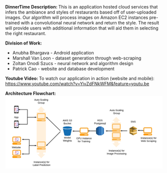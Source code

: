 <snippet>
  <content>
    <b>DinnerTime</b>
    <b> </b>
<b>Description: </b>
This is an application hosted cloud services that infers the ambiance and styles of restaurants based off of user-uploaded images.  Our algorithm will process images on Amazon EC2 instances pre-trained with a convolutional neural network and return the style. The result will provide users with additional information that will aid them in selecting the right restaurant.

<b>Division of Work:</b>
* Anubha Bhargava - Android application
* Marshall Van Loon -  dataset generation through web-scraping
* Zoltan Onodi Szucs - neural network and algorithm design
* Patrick Cao - website and database development

<b>Youtube Video: </b>
To watch our application in action (website and mobile): 
https://www.youtube.com/watch?v=YivZdFNkWFM&feature=youtu.be

<b>Architecture Flowchart:</b>
![alt tag](https://github.com/Patricknew/DinnerTime/blob/master/Architecture.png)
